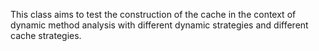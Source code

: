 This class aims to test the construction of the cache in the context of dynamic method analysis with different dynamic strategies and different cache strategies.